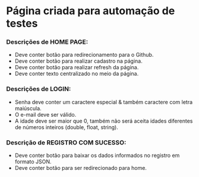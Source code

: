 # Página criada para automação de testes

### Descrições de HOME PAGE:

- Deve conter botão para redirecionamento para o Github.
- Deve conter botão para realizar cadastro na página.
- Deve conter botão para realizar refresh da página.
- Deve conter texto centralizado no meio da página.

### Descrições de LOGIN:

- Senha deve conter um caractere especial & também caractere com letra maiúscula.
- O e-mail deve ser válido.
- A idade deve ser maior que 0, também não será aceita idades diferentes de números inteiros (double, float, string).

### Descrição de REGISTRO COM SUCESSO:

- Deve conter botão para baixar os dados informados no registro em formato JSON.
- Deve conter botão para ser redirecionado para home.